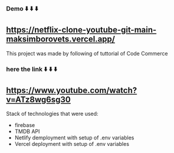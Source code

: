 ### Demo ⬇️ ⬇️ ⬇️
## https://netflix-clone-youtube-git-main-maksimborovets.vercel.app/

This project was made by following of tuttorial of Code Commerce
### here the link ⬇️ ⬇️ ⬇️
## https://www.youtube.com/watch?v=ATz8wg6sg30

Stack of technologies that were used: 
 - firebase 
 - TMDB API
 - Netlify demployment with setup of .env variables
 - Vercel deployment with setup of .env variables
